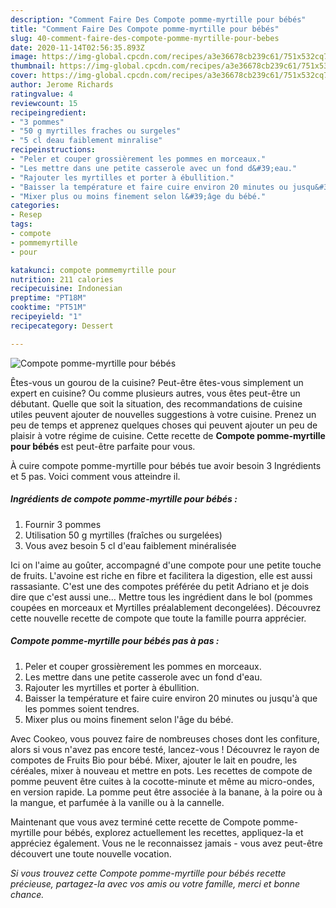 ```yaml
---
description: "Comment Faire Des Compote pomme-myrtille pour bébés"
title: "Comment Faire Des Compote pomme-myrtille pour bébés"
slug: 40-comment-faire-des-compote-pomme-myrtille-pour-bebes
date: 2020-11-14T02:56:35.893Z
image: https://img-global.cpcdn.com/recipes/a3e36678cb239c61/751x532cq70/compote-pomme-myrtille-pour-bebes-photo-principale-de-la-recette.jpg
thumbnail: https://img-global.cpcdn.com/recipes/a3e36678cb239c61/751x532cq70/compote-pomme-myrtille-pour-bebes-photo-principale-de-la-recette.jpg
cover: https://img-global.cpcdn.com/recipes/a3e36678cb239c61/751x532cq70/compote-pomme-myrtille-pour-bebes-photo-principale-de-la-recette.jpg
author: Jerome Richards
ratingvalue: 4
reviewcount: 15
recipeingredient:
- "3 pommes"
- "50 g myrtilles fraches ou surgeles"
- "5 cl deau faiblement minralise"
recipeinstructions:
- "Peler et couper grossièrement les pommes en morceaux."
- "Les mettre dans une petite casserole avec un fond d&#39;eau."
- "Rajouter les myrtilles et porter à ébullition."
- "Baisser la température et faire cuire environ 20 minutes ou jusqu&#39;à que les pommes soient tendres."
- "Mixer plus ou moins finement selon l&#39;âge du bébé."
categories:
- Resep
tags:
- compote
- pommemyrtille
- pour

katakunci: compote pommemyrtille pour 
nutrition: 211 calories
recipecuisine: Indonesian
preptime: "PT18M"
cooktime: "PT51M"
recipeyield: "1"
recipecategory: Dessert

---
```



![Compote pomme-myrtille pour bébés](https://img-global.cpcdn.com/recipes/a3e36678cb239c61/751x532cq70/compote-pomme-myrtille-pour-bebes-photo-principale-de-la-recette.jpg)

Êtes-vous un gourou de la cuisine? Peut-être êtes-vous simplement un expert en cuisine? Ou comme plusieurs autres, vous êtes peut-être un débutant. Quelle que soit la situation, des recommandations de cuisine utiles peuvent ajouter de nouvelles suggestions à votre cuisine. Prenez un peu de temps et apprenez quelques choses qui peuvent ajouter un peu de plaisir à votre régime de cuisine. Cette recette de <strong> Compote pomme-myrtille pour bébés </strong> est peut-être parfaite pour vous.

<!--inarticleads1-->

À cuire compote pomme-myrtille pour bébés tue avoir besoin 3 Ingrédients et 5 pas. Voici comment vous atteindre il.

##### Ingrédients de compote pomme-myrtille pour bébés :

1. Fournir 3 pommes
1. Utilisation 50 g myrtilles (fraîches ou surgelées)
1. Vous avez besoin 5 cl d&#39;eau faiblement minéralisée


Ici on l&#39;aime au goûter, accompagné d&#39;une compote pour une petite touche de fruits. L&#39;avoine est riche en fibre et facilitera la digestion, elle est aussi rassasiante. C&#39;est une des compotes préférée du petit Adriano et je dois dire que c&#39;est aussi une… Mettre tous les ingrédient dans le bol (pommes coupées en morceaux et Myrtilles préalablement decongelées). Découvrez cette nouvelle recette de compote que toute la famille pourra apprécier. 

<!--inarticleads2-->

##### Compote pomme-myrtille pour bébés pas à pas :

1. Peler et couper grossièrement les pommes en morceaux.
1. Les mettre dans une petite casserole avec un fond d&#39;eau.
1. Rajouter les myrtilles et porter à ébullition.
1. Baisser la température et faire cuire environ 20 minutes ou jusqu&#39;à que les pommes soient tendres.
1. Mixer plus ou moins finement selon l&#39;âge du bébé.


Avec Cookeo, vous pouvez faire de nombreuses choses dont les confiture, alors si vous n&#39;avez pas encore testé, lancez-vous ! Découvrez le rayon de compotes de Fruits Bio pour bébé. Mixer, ajouter le lait en poudre, les céréales, mixer à nouveau et mettre en pots. Les recettes de compote de pomme peuvent être cuites à la cocotte-minute et même au micro-ondes, en version rapide. La pomme peut être associée à la banane, à la poire ou à la mangue, et parfumée à la vanille ou à la cannelle. 

<!--inarticleads1-->

<p>
Maintenant que vous avez terminé cette recette de Compote pomme-myrtille pour bébés, explorez actuellement les recettes, appliquez-la et appréciez également. Vous ne le reconnaissez jamais - vous avez peut-être découvert une toute nouvelle vocation.
</p>

<p>
<i>Si vous trouvez cette Compote pomme-myrtille pour bébés recette précieuse, partagez-la avec vos amis ou votre famille, merci et bonne chance.</i>
</p>
